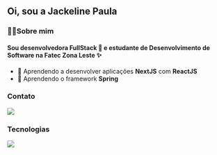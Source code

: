 ## Oi, sou a Jackeline Paula



### 🙋‍♀️Sobre mim

#### Sou desenvolvedora FullStack 🎯 e estudante de Desenvolvimento de Software na Fatec Zona Leste ✨

- 🌱 Aprendendo a desenvolver aplicações **NextJS** com **ReactJS**
- 🌱 Aprendendo o framework **Spring**


### Contato
<div>
  <a href="https://www.linkedin.com/in/jackeline-menezes" target="_blank"><img src="https://img.shields.io/badge/-LinkedIn-%230077B5?style=for-the-badge&logo=linkedin&logoColor=white" target="_blank"></a>
</div> 


### Tecnologias
<p>
  <a href="https://skillicons.dev">
    <img src="https://skillicons.dev/icons?i=css,html,javascript,react,nextjs,nodejs,java,php,laravel,mysql,git" />
  </a>
</p>


<!--
**jackelinepaula/jackelinepaula** is a ✨ _special_ ✨ repository because its `README.md` (this file) appears on your GitHub profile.

Here are some ideas to get you started:

- 🔭 I’m currently working on ...
- 👯 I’m looking to collaborate on ...
- 🤔 I’m looking for help with ...
- 💬 Ask me about ...
- 📫 How to reach me: ...
- 😄 Pronouns: ...
- ⚡ Fun fact: ...
-->

